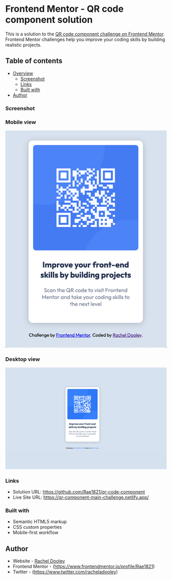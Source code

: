 # Frontend Mentor - QR code component solution

This is a solution to the [QR code component challenge on Frontend Mentor](https://www.frontendmentor.io/challenges/qr-code-component-iux_sIO_H). Frontend Mentor challenges help you improve your coding skills by building realistic projects. 

## Table of contents

- [Overview](#overview)
  - [Screenshot](#screenshot)
  - [Links](#links)
  - [Built with](#built-with)
- [Author](#author)


### Screenshot

### Mobile view
![](./images/mobile-screenshot.png)
### Desktop view
![](./images/desktop-screenshot.png)


### Links

- Solution URL: https://github.com/Rae1821/qr-code-component
- Live Site URL: https://qr-component-main-challenge.netlify.app/


### Built with

- Semantic HTML5 markup
- CSS custom properties
- Mobile-first workflow


## Author

- Website - [Rachel Dooley](https://www.rachelandersondooley.com)
- Frontend Mentor - (https://www.frontendmentor.io/profile/Rae1821)
- Twitter - (https://www.twitter.com/racheladooley)




